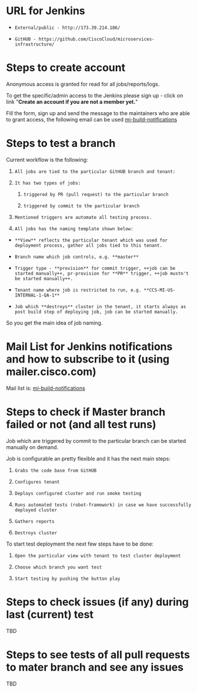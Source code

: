 # URL for Jenkins

-     External/public - http://173.39.214.186/
-     GitHUB - https://github.com/CiscoCloud/microservices-infrastructure/

# Steps to create account

Anonymous access is granted for read for all jobs/reports/logs.

To get the specific/admin access to the Jenkins please sign up - click on link "**Create an account if you are not a member yet.**"

Fill the form, sign up and send the message to the maintainers who are able to grant access, the following email can be used [mi-build-notifications](mi-build-notifications@external.cisco.com)

# Steps to test a branch

Current workflow is the following:

1.     All jobs are tied to the particular GitHUB branch and tenant:
1.     It has two types of jobs:

    1.     triggered by PR (pull request) to the particular branch
    1.     triggered by commit to the particular branch

1.     Mentioned triggers are automate all testing process.
1.     All jobs has the naming template shown below:


-     **View** reflects the particular tenant which was used for deployment process, gather all jobs tied to this tenant.
-     Branch name which job controls, e.g. **master**
-     Trigger type - **provision** for commit trigger, ++job can be started manually++, pr-provision for **PR** trigger, ++job mustn't be started manually++.
-     Tenant name where job is restricted to run, e.g. **CCS-MI-US-INTERNAL-1-QA-1**
-     Job which **destroys** cluster in the tenant, it starts always as post build step of deploying job, job can be started manually.

So you get the main idea of job naming.

# Mail List for Jenkins notifications and how to subscribe to it (using mailer.cisco.com) 

Mail list is:  [mi-build-notifications](mi-build-notifications@external.cisco.com)

# Steps to check if Master branch failed or not (and all test runs)

Job which are triggered by commit to the particular branch can be started manually on demand.

Job is configurable an pretty flexible and it has the next main steps:

1.     Grabs the code base from GitHUB
1.     Configures tenant
1.     Deploys configured cluster and run smoke testing
1.     Runs automated tests (robot-framework) in case we have successfully deployed cluster
1.     Gathers reports
1.     Destroys cluster

To start test deployment the next few steps have to be done:

1.     Open the particular view with tenant to test cluster deployment
1.     Choose which branch you want test
1.     Start testing by pushing the button play

# Steps to check issues (if any) during last (current) test

TBD

# Steps to see tests of all pull requests to mater branch and see any issues

TBD

